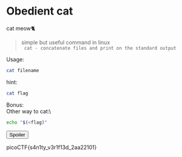 # Obedient cat
cat meow🐈
> simple but useful command in linux\
``` cat - concatenate files and print on the standard output```

>
Usage:
```bash
cat filename
```
hint:
```bash
cat flag
```
Bonus:\
Other way to cat:\
```bash
echo "$(<flag)" 
```
<button onclick="myFunction()">Spoiler</button>

<div id="Spoiler">
  picoCTF{s4n1ty_v3r1f13d_2aa22101}
</div>
<script>
function myFunction() {
  var x = document.getElementById("Spoiler");
  if (x.style.display === "none") {
    x.style.display = "block";
  } else {
    x.style.display = "none";
  }
}
</script>
